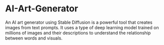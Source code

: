 # AI-Art-Generator
An AI art generator using Stable Diffusion is a powerful tool that creates images from text prompts. It uses a type of deep learning model trained on millions of images and their descriptions to understand the relationship between words and visuals.
